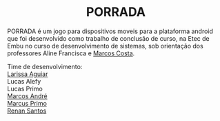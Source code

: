 <h1 align="center"> PORRADA </h1>


PORRADA é um jogo para dispositivos moveis para a plataforma android que foi desenvolvido como trabalho de conclusão de curso, na Etec de Embu no curso de desenvolvimento de sistemas, sob orientação dos professores Aline Francisca e [Marcos Costa](http://www.marcoscosta.eti.br/).

Time de desenvolvimento:<br>
[Larissa Aguiar](https://github.com/Yuukilari)<br>
Lucas Alefy<br>
Lucas Primo<br>
[Marcos André](https://github.com/marcos064)<br>
[Marcus Primo](https://github.com/MarcsPrimo)<br>
[Renan Santos](https://github.com/RenanSN)<br>

